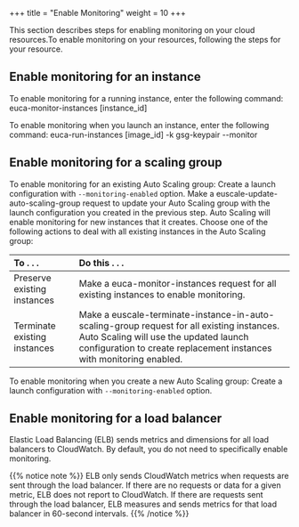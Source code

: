 +++
title = "Enable Monitoring"
weight = 10
+++

This section describes steps for enabling monitoring on your cloud resources.To enable monitoring on your resources, following the steps for your resource. 


## Enable monitoring for an instance
To enable monitoring for a running instance, enter the following command: 
    euca-monitor-instances [instance_id]

To enable monitoring when you launch an instance, enter the following command: 
    euca-run-instances [image_id] -k gsg-keypair --monitor


## Enable monitoring for a scaling group
To enable monitoring for an existing Auto Scaling group: Create a launch configuration with `--monitoring-enabled` option. Make a euscale-update-auto-scaling-group request to update your Auto Scaling group with the launch configuration you created in the previous step. Auto Scaling will enable monitoring for new instances that it creates. Choose one of the following actions to deal with all existing instances in the Auto Scaling group: 

| To . . . | Do this . . . | 
|  :---- |  :---- | 
| Preserve existing instances | Make a euca-monitor-instances request for all existing instances to enable monitoring. | 
| Terminate existing instances | Make a euscale-terminate-instance-in-auto-scaling-group request for all existing instances. Auto Scaling will use the updated launch configuration to create replacement instances with monitoring enabled. | 

To enable monitoring when you create a new Auto Scaling group: Create a launch configuration with `--monitoring-enabled` option. 
## Enable monitoring for a load balancer
Elastic Load Balancing (ELB) sends metrics and dimensions for all load balancers to CloudWatch. By default, you do not need to specifically enable monitoring. 


{{% notice note %}}
ELB only sends CloudWatch metrics when requests are sent through the load balancer. If there are no requests or data for a given metric, ELB does not report to CloudWatch. If there are requests sent through the load balancer, ELB measures and sends metrics for that load balancer in 60-second intervals. 
{{% /notice %}}
